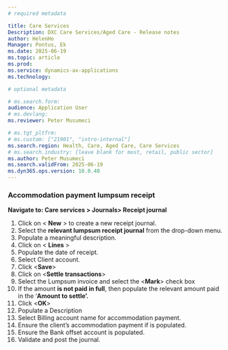 ```yaml
---
# required metadata

title: Care Services
Description: DXC Care Services/Aged Care - Release notes
author: HelenHo
Manager: Pontus, Ek
ms.date: 2025-06-19
ms.topic: article
ms.prod: 
ms.service: dynamics-ax-applications
ms.technology: 

# optional metadata

# ms.search.form:
audience: Application User
# ms.devlang: 
ms.reviewer: Peter Musumeci

# ms.tgt_pltfrm: 
# ms.custom: ["21901", "intro-internal"]
ms.search.region: Health, Care, Aged Care, Care Services
# ms.search.industry: [leave blank for most, retail, public sector]
ms.author: Peter Musumeci
ms.search.validFrom: 2025-06-19
ms.dyn365.ops.version: 10.0.40
---
```


### Accommodation payment lumpsum receipt

**Navigate to: Care services > Journals> Receipt journal**

1.  Click on \<  **New** \>  to create a new receipt journal.
2.  Select the **relevant lumpsum receipt journal** from the drop-down menu.
3.  Populate a meaningful description.
4.  Click on  \< **Lines** \>
5.  Populate the date of receipt.
6.  Select Client account.
7.  Click \<**Save**\>
8.  Click on \<**Settle transactions**\>
9.  Select the Lumpsum invoice and select the \<**Mark**\> check box
10. If the amount **is not paid in full**, then populate the relevant amount paid in the ‘**Amount to settle’.**
11. Click \<**OK**\>
12. Populate a Description
13. Select Billing account name for accommodation payment.
14. Ensure the client’s accommodation payment if is populated.
15. Ensure the Bank offset account is populated.
16. Validate and post the journal.

